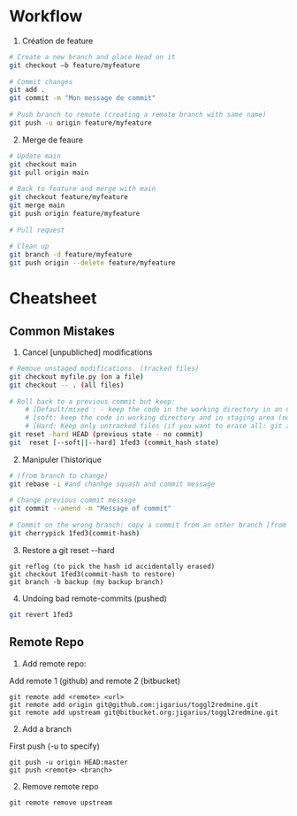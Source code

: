 # Workflow
 
1. Création de feature
```bash
# Create a new branch and place Head on it
git checkout –b feature/myfeature
 
# Commit changes
git add .
git commit -m "Mon message de commit"
 
# Push branch to remote (creating a remote branch with same name)
git push -u origin feature/myfeature
```
 
2. Merge de feaure
```bash
# Update main
git checkout main
git pull origin main
 
# Back to feature and merge with main
git checkout feature/myfeature
git merge main
git push origin feature/myfeature
 
# Pull request
 
# Clean up
git branch -d feature/myfeature
git push origin --delete feature/myfeature
```
 
# Cheatsheet
 
## Common Mistakes
 
1. Cancel [unpubliched] modifications
 
```bash
# Remove unstaged modifications  (tracked files)
git checkout myfile.py (on a file)
git checkout -- . (all files)
 
# Roll back to a previous commit but keep:
    # [Default/mixed : - keep the code in the working directory in an untracked status ]
    # [soft: keep the code in working directory and in staging area (no need to git add .)]
    # [Hard: Keep only untracked files (if you want to erase all: git add . && git reset --hard HEAD)]
git reset -hard HEAD (previous state - no commit)
git  reset [--soft||--hard] 1fed3 (commit_hash state)
```
 
2. Manipuler l'historique
 
```bash
# (from branch to change)
git rebase -i #and chanhge squash and commit message
 
# Change previous commit message
git commit --amend -m "Message of commit"
 
# Commit on the wrong branch: copy a commit from an other branch [from the good branch]
git cherrypick 1fed3(commit-hash)
```
 
3. Restore a git reset --hard
```
git reflog (to pick the hash id accidentally erased)
git checkout 1fed3(commit-hash to restore)
git branch -b backup (my backup branch)
```
4. Undoing bad remote-commits (pushed)
```bash
git revert 1fed3
```
 
## Remote Repo
1. Add remote repo:
 
Add remote 1 (github) and remote 2 (bitbucket)
```
git remote add <remote> <url>
git remote add origin git@github.com:jigarius/toggl2redmine.git
git remote add upstream git@bitbucket.org:jigarius/toggl2redmine.git
```
 
2. Add a branch
 
First push (-u to specify)
```
git push -u origin HEAD:master
git push <remote> <branch>
```
 
2. Remove remote repo
```
git remote remove upstream
```